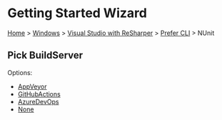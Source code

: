 <!--
GENERATED FILE - DO NOT EDIT
This file was generated by [MarkdownSnippets](https://github.com/SimonCropp/MarkdownSnippets).
Source File: /docs/mdsource/wiz/Windows_VisualStudioWithReSharper_Cli_NUnit.source.md
To change this file edit the source file and then run MarkdownSnippets.
-->

# Getting Started Wizard

[Home](/docs/wiz/readme.md) > [Windows](Windows.md) > [Visual Studio with ReSharper](Windows_VisualStudioWithReSharper.md) > [Prefer CLI](Windows_VisualStudioWithReSharper_Cli.md) > NUnit

## Pick BuildServer

Options:
 * [AppVeyor](Windows_VisualStudioWithReSharper_Cli_NUnit_AppVeyor.md)
 * [GitHubActions](Windows_VisualStudioWithReSharper_Cli_NUnit_GitHubActions.md)
 * [AzureDevOps](Windows_VisualStudioWithReSharper_Cli_NUnit_AzureDevOps.md)
 * [None](Windows_VisualStudioWithReSharper_Cli_NUnit_None.md)

